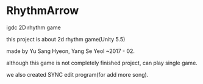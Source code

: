 # RhythmArrow
igdc 2D rhythm game

this project is about 2d rhythm game(Unity 5.5)

made by Yu Sang Hyeon, Yang Se Yeol ~2017 - 02.

although this game is not completely finished project, can play single game.

we also created SYNC edit program(for add more song). 

